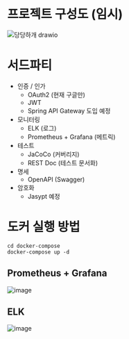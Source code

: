 # 프로젝트 구성도 (임시)
![당당하개 drawio](https://github.com/jekyllPark/boldpaws/assets/114489012/c5480a3a-8588-4eaa-988f-d4df57d077d8)

# 서드파티
- 인증 / 인가
  - OAuth2 (현재 구글만)
  - JWT
  - Spring API Gateway 도입 예정
- 모니터링
  - ELK (로그)
  - Prometheus + Grafana (메트릭)
- 테스트
  - JaCoCo (커버리지)
  - REST Doc (테스트 문서화)
- 명세
  - OpenAPI (Swagger)
- 암호화
  - Jasypt 예정

# 도커 실행 방법
```
cd docker-compose
docker-compose up -d
```

## Prometheus + Grafana


![image](https://github.com/jekyllPark/boldpaws/assets/114489012/4601fa19-e115-4ed4-8c5a-65f182cb6ccf)


## ELK


![image](https://github.com/jekyllPark/boldpaws/assets/114489012/530b1b4b-071e-4aa4-8e38-11194e149d02)

